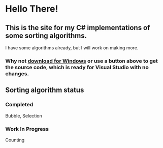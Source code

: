 # Hello There!
## This is the site for my C# implementations of some sorting algorithms.
I have some algorithms already, but I will work on making more.
### Why not [download for Windows](https://github.com/cainy-a/bubble-sort/releases) or use a button above to get the source code, which is ready for Visual Studio with no changes.
## Sorting algorithm status
### Completed
Bubble, Selection
### Work In Progress
Counting

<link rel="icon" type="image/ico" href="https://raw.githubusercontent.com/cainy-a/sortingCsharp/master/sort.ico" />
